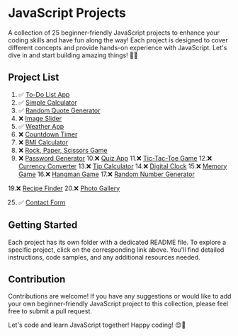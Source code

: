  # **JavaScript Projects**

A collection of 25 beginner-friendly JavaScript projects to enhance your coding skills and have fun along the way! Each project is designed to cover different concepts and provide hands-on experience with JavaScript. Let's dive in and start building amazing things! 💪🚀

## **Project List**

1. ✅ [To-Do List App](./1-Beginner-Projects/01-ToDo-List)
2. ✅ [Simple Calculator](./1-Beginner-Projects/02-calculator-app)
3. ✅ [Random Quote Generator](./1-Beginner-Projects/03-quote-generator)
4. ❌ [Image Slider](./image-slider)
5. ✅ [Weather App](./weather-app)
6. ❌ [Countdown Timer](./countdown-timer)
7. ❌ [BMI Calculator](./bmi-calculator)
8. ❌ [Rock, Paper, Scissors Game](./rock-paper-scissors)
9. ❌ [Password Generator](./password-generator)
10.❌ [Quiz App](./quiz-app)
11.❌ [Tic-Tac-Toe Game](./tic-tac-toe)
12.❌ [Currency Converter](./currency-converter)
13.❌ [Tip Calculator](./tip-calculator)
14.❌ [Digital Clock](./digital-clock)
15.❌ [Memory Game](./memory-game)
16.❌ [Hangman Game](./hangman-game)
17.❌ [Random Number Generator](./random-number-generator)

19.❌ [Recipe Finder](./recipe-finder)
20.❌ [Photo Gallery](./photo-gallery)

25. ✅ [Contact Form](./contact-form)

## **Getting Started**

Each project has its own folder with a dedicated README file. To explore a specific project, click on the corresponding link above. You'll find detailed instructions, code samples, and any additional resources needed.

## **Contribution**

Contributions are welcome! If you have any suggestions or would like to add your own beginner-friendly JavaScript project to this collection, please feel free to submit a pull request.

Let's code and learn JavaScript together! Happy coding! 😊🌟
